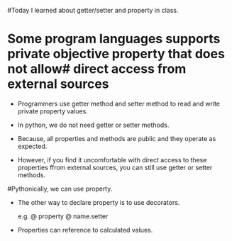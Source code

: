 
#Today I learned about getter/setter and property in class. 

# Some program languages supports private objective property that does not allow#  direct access from external sources
 

- Programmers use getter method and setter method to read and write private property values. 

- In python, we do not need getter or setter methods. 
- Because, all properties and methods are public and they operate as expected. 

- However, if you find it uncomfortable with direct access to these properties ffrom external sources, you can still use getter or setter methods. 

#Pythonically, we can use property. 

- The other way to declare property is to use decorators. 

	e.g. @ property 
	     @ name.setter 


- Properties can reference to calculated values. 
